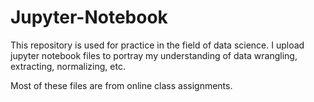 # Jupyter-Notebook

This repository is used for practice in the field of data science. I upload jupyter notebook files to portray my understanding of data wrangling, extracting, normalizing, etc.

Most of these files are from online class assignments. 
